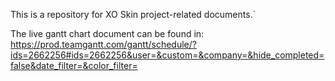 This is a repository for XO Skin project-related documents.`

The live gantt chart document can be found in: https://prod.teamgantt.com/gantt/schedule/?ids=2662256#ids=2662256&user=&custom=&company=&hide_completed=false&date_filter=&color_filter=